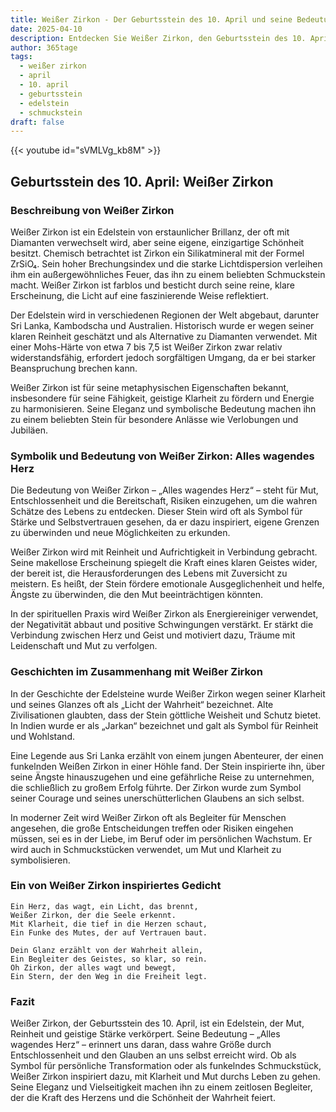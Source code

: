 ```yaml
---
title: Weißer Zirkon - Der Geburtsstein des 10. April und seine Bedeutung
date: 2025-04-10
description: Entdecken Sie Weißer Zirkon, den Geburtsstein des 10. April, der Alles wagendes Herz symbolisiert. Seine Symbolik und Geschichte werden Sie inspirieren.
author: 365tage
tags:
  - weißer zirkon
  - april
  - 10. april
  - geburtsstein
  - edelstein
  - schmuckstein
draft: false
---
```


{{< youtube id="sVMLVg_kb8M" >}}

## Geburtsstein des 10. April: Weißer Zirkon

### Beschreibung von Weißer Zirkon

Weißer Zirkon ist ein Edelstein von erstaunlicher Brillanz, der oft mit Diamanten verwechselt wird, aber seine eigene, einzigartige Schönheit besitzt. Chemisch betrachtet ist Zirkon ein Silikatmineral mit der Formel ZrSiO₄. Sein hoher Brechungsindex und die starke Lichtdispersion verleihen ihm ein außergewöhnliches Feuer, das ihn zu einem beliebten Schmuckstein macht. Weißer Zirkon ist farblos und besticht durch seine reine, klare Erscheinung, die Licht auf eine faszinierende Weise reflektiert.

Der Edelstein wird in verschiedenen Regionen der Welt abgebaut, darunter Sri Lanka, Kambodscha und Australien. Historisch wurde er wegen seiner klaren Reinheit geschätzt und als Alternative zu Diamanten verwendet. Mit einer Mohs-Härte von etwa 7 bis 7,5 ist Weißer Zirkon zwar relativ widerstandsfähig, erfordert jedoch sorgfältigen Umgang, da er bei starker Beanspruchung brechen kann.

Weißer Zirkon ist für seine metaphysischen Eigenschaften bekannt, insbesondere für seine Fähigkeit, geistige Klarheit zu fördern und Energie zu harmonisieren. Seine Eleganz und symbolische Bedeutung machen ihn zu einem beliebten Stein für besondere Anlässe wie Verlobungen und Jubiläen.

### Symbolik und Bedeutung von Weißer Zirkon: Alles wagendes Herz

Die Bedeutung von Weißer Zirkon – „Alles wagendes Herz“ – steht für Mut, Entschlossenheit und die Bereitschaft, Risiken einzugehen, um die wahren Schätze des Lebens zu entdecken. Dieser Stein wird oft als Symbol für Stärke und Selbstvertrauen gesehen, da er dazu inspiriert, eigene Grenzen zu überwinden und neue Möglichkeiten zu erkunden.

Weißer Zirkon wird mit Reinheit und Aufrichtigkeit in Verbindung gebracht. Seine makellose Erscheinung spiegelt die Kraft eines klaren Geistes wider, der bereit ist, die Herausforderungen des Lebens mit Zuversicht zu meistern. Es heißt, der Stein fördere emotionale Ausgeglichenheit und helfe, Ängste zu überwinden, die den Mut beeinträchtigen könnten.

In der spirituellen Praxis wird Weißer Zirkon als Energiereiniger verwendet, der Negativität abbaut und positive Schwingungen verstärkt. Er stärkt die Verbindung zwischen Herz und Geist und motiviert dazu, Träume mit Leidenschaft und Mut zu verfolgen.

### Geschichten im Zusammenhang mit Weißer Zirkon

In der Geschichte der Edelsteine wurde Weißer Zirkon wegen seiner Klarheit und seines Glanzes oft als „Licht der Wahrheit“ bezeichnet. Alte Zivilisationen glaubten, dass der Stein göttliche Weisheit und Schutz bietet. In Indien wurde er als „Jarkan“ bezeichnet und galt als Symbol für Reinheit und Wohlstand.

Eine Legende aus Sri Lanka erzählt von einem jungen Abenteurer, der einen funkelnden Weißen Zirkon in einer Höhle fand. Der Stein inspirierte ihn, über seine Ängste hinauszugehen und eine gefährliche Reise zu unternehmen, die schließlich zu großem Erfolg führte. Der Zirkon wurde zum Symbol seiner Courage und seines unerschütterlichen Glaubens an sich selbst.

In moderner Zeit wird Weißer Zirkon oft als Begleiter für Menschen angesehen, die große Entscheidungen treffen oder Risiken eingehen müssen, sei es in der Liebe, im Beruf oder im persönlichen Wachstum. Er wird auch in Schmuckstücken verwendet, um Mut und Klarheit zu symbolisieren.

### Ein von Weißer Zirkon inspiriertes Gedicht

```
Ein Herz, das wagt, ein Licht, das brennt,  
Weißer Zirkon, der die Seele erkennt.  
Mit Klarheit, die tief in die Herzen schaut,  
Ein Funke des Mutes, der auf Vertrauen baut.  

Dein Glanz erzählt von der Wahrheit allein,  
Ein Begleiter des Geistes, so klar, so rein.  
Oh Zirkon, der alles wagt und bewegt,  
Ein Stern, der den Weg in die Freiheit legt.  
```

### Fazit

Weißer Zirkon, der Geburtsstein des 10. April, ist ein Edelstein, der Mut, Reinheit und geistige Stärke verkörpert. Seine Bedeutung – „Alles wagendes Herz“ – erinnert uns daran, dass wahre Größe durch Entschlossenheit und den Glauben an uns selbst erreicht wird. Ob als Symbol für persönliche Transformation oder als funkelndes Schmuckstück, Weißer Zirkon inspiriert dazu, mit Klarheit und Mut durchs Leben zu gehen. Seine Eleganz und Vielseitigkeit machen ihn zu einem zeitlosen Begleiter, der die Kraft des Herzens und die Schönheit der Wahrheit feiert.